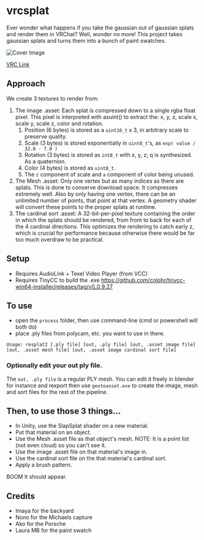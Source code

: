 # vrcsplat

Ever wonder what happens if you take the gaussian out of gaussian splats and render them in VRChat?  Well, wonder no more! This project takes gaussian splats and turns them into a bunch of paint swatches.

![Cover Image](https://github.com/cnlohr/slapsplat/blob/master/Assets/slapsplat/coverimage.jpg?raw=true)

[VRC Link](https://vrchat.com/home/launch?worldId=wrld_0ced80f6-29f7-4310-be6a-342eaf80c2ca&instanceId=github~region(us))

## Approach

We create 3 textures to render from:

1. The image .asset: Each splat is compressed down to a single rgba float pixel.  This pixel is interpreted with asuint() to extract the: x, y, z, scale x, scale y, scale z, color and rotation.
    1. Position (6 bytes) is stored as a `uint16_t` x 3, in arbitrary scale to preserve quality.
    2. Scale (3 bytes) is stored exponentially in `uint8_t`'s, as `exp( value / 32.0 - 7.0 )`
    3. Rotation (3 bytes) is stored as `int8_t` with x, y, z; q is synthesized.  As a quaternion.
    4. Color (4 bytes) is stored as `uint8_t`.
    5. The `z` component of scale and `a` component of color being unused.
 2. The Mesh .asset:  Only one vertex but as many indices as there are splats.  This is done to conserve download space.  It compresses extremely well.  Also by only having one vertex, there can be an unlimited number of points, that point at that vertex.  A geometry shader will convert these points to the proper splats at runtime.
 3. The cardinal sort .asset:  A 32-bit-per-pixel texture containing the order in which the splats should be rendered, from front to back for each of the 4 cardinal directions.  This optimizes the rendering to catch early z, which is crucial for performance because otherwise there would be far too much overdraw to be practical.

## Setup
 * Requires AudioLink + Texel Video Player (from VCC)
 * Requires TinyCC to build the .exe https://github.com/cnlohr/tinycc-win64-installer/releases/tag/v0_0.9.27

## To use
 * open the `process` folder, then use command-line (cmd or powershell will both do)
 * place .ply files from polycam, etc. you want to use in there.

```
Usage: resplat2 [.ply file] [out, .ply file] [out, .asset image file] [out, .asset mesh file] [out, .asset image cardinal sort file]
```

### Optionally edit your out ply file.

The `out, .ply file` is a regular PLY mesh.  You can edit it freely in blender for instance and rexport then use `geotoasset.exe` to create the image, mesh and sort files for the rest of the pipeline.

## Then, to use those 3 things...

 * In Unity, use the SlapSplat shader on a new material.
 * Put that material on an object.
 * Use the Mesh .asset file as that object's mesh. NOTE: It is a point list (not even cloud) so you can't see it.
 * Use the image .asset file on that material's image in.
 * Use the cardinal sort file on the that material's cardinal sort.
 * Apply a brush pattern.
 
 BOOM It should appear.

 ## Credits
  * Imaya for the backyard
  * Nono for the Michaels capture
  * Ako for the Porsche
  * Laura MB for the paint swatch
 
